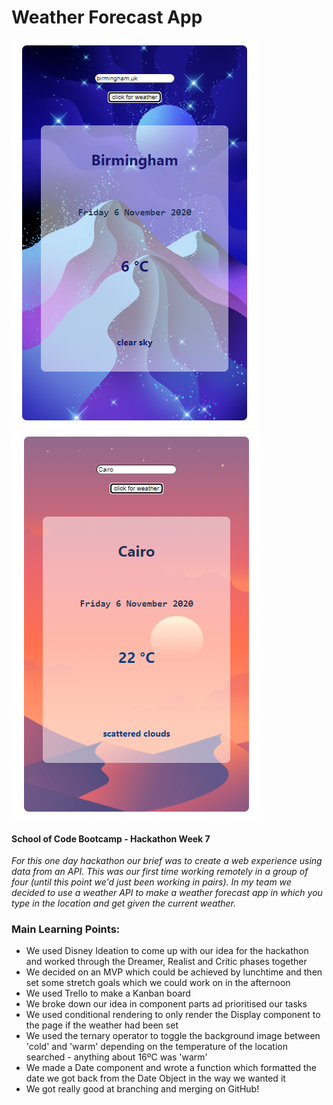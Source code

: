 # Weather Forecast App

![Weather forecast app - cold screen](./public/Images/weatherAppCold.PNG)
![Weather forecast app - warm screen](./public/Images/weatherAppWarm.PNG)

#### School of Code Bootcamp - Hackathon Week 7

_For this one day hackathon our brief was to create a web experience using data from an API. This was our first time working remotely in a group of four (until this point we'd just been working in pairs). In my team we decided to use a weather API to make a weather forecast app in which you type in the location and get given the current weather._

### Main Learning Points:

- We used Disney Ideation to come up with our idea for the hackathon and worked through the Dreamer, Realist and Critic phases together
- We decided on an MVP which could be achieved by lunchtime and then set some stretch goals which we could work on in the afternoon
- We used Trello to make a Kanban board
- We broke down our idea in component parts ad prioritised our tasks
- We used conditional rendering to only render the Display component to the page if the weather had been set
- We used the ternary operator to toggle the background image between 'cold' and 'warm' depending on the temperature of the location searched - anything about 16ºC was 'warm'
- We made a Date component and wrote a function which formatted the date we got back from the Date Object in the way we wanted it
- We got really good at branching and merging on GitHub!
